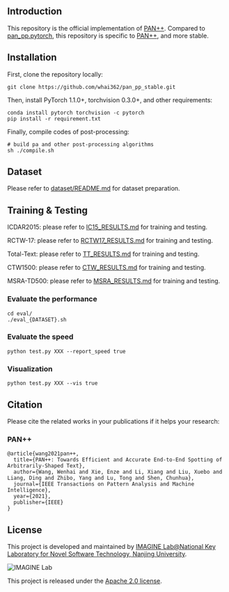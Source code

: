 ## Introduction
This repository is the official implementation of [PAN++](https://arxiv.org/abs/2105.00405).
Compared to [pan_pp.pytorch](https://github.com/whai362/pan_pp.pytorch), this repository is specific to [PAN++](https://arxiv.org/abs/2105.00405), and more stable.

## Installation

First, clone the repository locally:

```shell
git clone https://github.com/whai362/pan_pp_stable.git
```

Then, install PyTorch 1.1.0+, torchvision 0.3.0+, and other requirements:

```shell
conda install pytorch torchvision -c pytorch
pip install -r requirement.txt
```

Finally, compile codes of post-processing:

```shell
# build pa and other post-processing algorithms
sh ./compile.sh
```

## Dataset
Please refer to [dataset/README.md](dataset/README.md) for dataset preparation.

## Training & Testing
ICDAR2015: please refer to [IC15_RESULTS.md](IC15_RESULTS.md) for training and testing.

RCTW-17: please refer to [RCTW17_RESULTS.md](RCTW17_RESULTS.md) for training and testing.

Total-Text: please refer to [TT_RESULTS.md](TT_RESULTS.md) for training and testing.

CTW1500: please refer to [CTW_RESULTS.md](CTW_RESULTS.md) for training and testing.

MSRA-TD500: please refer to [MSRA_RESULTS.md](MSRA_RESULTS.md) for training and testing.

### Evaluate the performance

```shell
cd eval/
./eval_{DATASET}.sh
```

### Evaluate the speed

```shell script
python test.py XXX --report_speed true
```


### Visualization

```shell script
python test.py XXX --vis true
```


## Citation

Please cite the related works in your publications if it helps your research:


### PAN++

```
@article{wang2021pan++,
  title={PAN++: Towards Efficient and Accurate End-to-End Spotting of Arbitrarily-Shaped Text},
  author={Wang, Wenhai and Xie, Enze and Li, Xiang and Liu, Xuebo and Liang, Ding and Zhibo, Yang and Lu, Tong and Shen, Chunhua},
  journal={IEEE Transactions on Pattern Analysis and Machine Intelligence},
  year={2021},
  publisher={IEEE}
}
```

## License

This project is developed and maintained by [IMAGINE Lab@National Key Laboratory for Novel Software Technology, Nanjing University](https://cs.nju.edu.cn/lutong/ImagineLab.html).

<img src="logo.jpg" alt="IMAGINE Lab">

This project is released under the [Apache 2.0 license](https://github.com/whai362/pan_pp_stable/blob/master/LICENSE).
